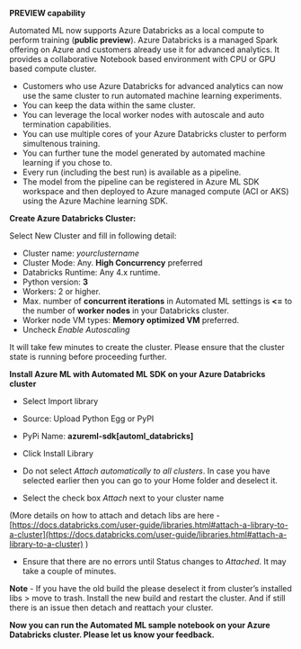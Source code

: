 **PREVIEW capability** 

Automated ML now supports Azure Databricks as a local compute to perform training (**public preview**). Azure Databricks is a managed Spark offering on Azure and customers already use it for advanced analytics. It provides a collaborative Notebook based environment with CPU or GPU based compute cluster. 
- Customers who use Azure Databricks for advanced analytics can now use the same cluster to run automated machine learning experiments. 
- You can keep the data within the same cluster. 
- You can leverage the local worker nodes with autoscale and auto termination capabilities. 
- You can use multiple cores of your Azure Databricks cluster to perform simultenous training. 
- You can further tune the model generated by automated machine learning if you chose to. 
- Every run (including the best run) is available as a pipeline. 
- The model from the pipeline can be registered in Azure ML SDK workspace and then deployed to Azure managed compute (ACI or AKS) using the Azure Machine learning SDK.

**Create Azure Databricks Cluster:**

Select New Cluster and fill in following detail:
 - Cluster name: _yourclustername_
 - Cluster Mode: Any. **High Concurrency** preferred
 - Databricks Runtime: Any 4.x runtime.
 - Python version: **3**
 - Workers: 2 or higher.  
 - Max. number of **concurrent iterations** in Automated ML settings is **<=** to the number of **worker nodes** in your Databricks cluster.
 - Worker node VM types: **Memory optimized VM** preferred. 
 - Uncheck _Enable Autoscaling_


It will take few minutes to create the cluster. Please ensure that the cluster state is running before proceeding further.

**Install Azure ML with Automated ML SDK on your Azure Databricks cluster**

- Select Import library

- Source: Upload Python Egg or PyPI

- PyPi Name: **azureml-sdk[automl_databricks]**

- Click Install Library

- Do not select _Attach automatically to all clusters_. In case you have selected earlier then you can go to your Home folder and deselect it.

- Select the check box _Attach_ next to your cluster name

(More details on how to attach and detach libs are here - [https://docs.databricks.com/user-guide/libraries.html#attach-a-library-to-a-cluster](https://docs.databricks.com/user-guide/libraries.html#attach-a-library-to-a-cluster) )

- Ensure that there are no errors until Status changes to _Attached_. It may take a couple of minutes.

**Note** - If you have the old build the please deselect it from cluster’s installed libs > move to trash. Install the new build and restart the cluster. And if still there is an issue then detach and reattach your cluster.

**Now you can run the Automated ML sample notebook on your Azure Databricks cluster. Please let us know your feedback.**